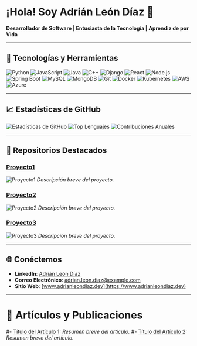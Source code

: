 # ¡Hola! Soy Adrián León Díaz 👋


**Desarrollador de Software | Entusiasta de la Tecnología | Aprendiz de por Vida**

---

## 🚀 Tecnologías y Herramientas

![Python](https://img.shields.io/badge/-Python-3776AB?style=flat-square&logo=python)
![JavaScript](https://img.shields.io/badge/-JavaScript-F7DF1E?style=flat-square&logo=javascript)
![Java](https://img.shields.io/badge/-Java-007396?style=flat-square&logo=java)
![C++](https://img.shields.io/badge/-C++-00599C?style=flat-square&logo=cplusplus)
![Django](https://img.shields.io/badge/-Django-092F20?style=flat-square&logo=django)
![React](https://img.shields.io/badge/-React-61DAFB?style=flat-square&logo=react)
![Node.js](https://img.shields.io/badge/-Node.js-339933?style=flat-square&logo=node.js)
![Spring Boot](https://img.shields.io/badge/-Spring%20Boot-6DB33F?style=flat-square&logo=springboot)
![MySQL](https://img.shields.io/badge/-MySQL-4479A1?style=flat-square&logo=mysql)
![MongoDB](https://img.shields.io/badge/-MongoDB-47A248?style=flat-square&logo=mongodb)
![Git](https://img.shields.io/badge/-Git-F05032?style=flat-square&logo=git)
![Docker](https://img.shields.io/badge/-Docker-2496ED?style=flat-square&logo=docker)
![Kubernetes](https://img.shields.io/badge/-Kubernetes-326CE5?style=flat-square&logo=kubernetes)
![AWS](https://img.shields.io/badge/-AWS-FF9900?style=flat-square&logo=amazonaws)
![Azure](https://img.shields.io/badge/-Azure-0089D6?style=flat-square&logo=microsoftazure)

---

## 📈 Estadísticas de GitHub

![Estadísticas de GitHub](https://github-readme-stats.vercel.app/api?username=AdrianLeonDiaz&show_icons=true&count_private=true&hide=prs&theme=radical)
![Top Lenguajes](https://github-readme-stats.vercel.app/api/top-langs/?username=AdrianLeonDiaz&layout=compact&theme=radical)
![Contribuciones Anuales](https://github-readme-streak-stats.herokuapp.com/?user=AdrianLeonDiaz&theme=radical)

---

## 📂 Repositorios Destacados

### [Proyecto1](https://github.com/AdrianLeonDiaz/Proyecto1)

![Proyecto1](URL_DE_IMAGEN_DEL_PROYECTO1)
*Descripción breve del proyecto.*

### [Proyecto2](https://github.com/AdrianLeonDiaz/Proyecto2)

![Proyecto2](URL_DE_IMAGEN_DEL_PROYECTO2)
*Descripción breve del proyecto.*

### [Proyecto3](https://github.com/AdrianLeonDiaz/Proyecto3)

![Proyecto3](URL_DE_IMAGEN_DEL_PROYECTO3)
*Descripción breve del proyecto.*

---

## 🌐 Conéctemos

- **LinkedIn**: [Adrián León Díaz](https://www.linkedin.com/in/adrianleondiaz)
- **Correo Electrónico**: adrian.leon.diaz@example.com
- **Sitio Web**: [www.adrianleondiaz.dev](https://www.adrianleondiaz.dev)

---

# 📝 Artículos y Publicaciones

#- [Título del Artículo 1](https://medium.com/@adrianleon/articulo1): *Resumen breve del artículo.*
#- [Título del Artículo 2](https://medium.com/@adrianleon/articulo2): *Resumen breve del artículo.*


